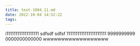 ```yaml
---
title: test-1004_11.md
date: 2022-10-04 14:52:22
tags:
---
```

i111111111111111111
sdfsdf
sdfsf
1111111111111111111111
9999999999
0000000000000
wwwwwwwwwwwwwwwwww
